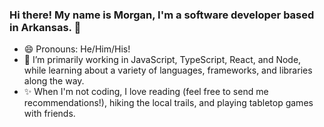 ### Hi there! My name is Morgan, I'm a software developer based in Arkansas. 👋

<!--
**MorganWilliamson/MorganWilliamson** is a ✨ _special_ ✨ repository because its `README.md` (this file) appears on your GitHub profile.

Here are some ideas to get you started:
-->

- 😄 Pronouns: He/Him/His!
- 🌱 I’m primarily working in JavaScript, TypeScript, React, and Node, while learning about a variety of languages, frameworks, and libraries along the way.
- ✨ When I'm not coding, I love reading (feel free to send me recommendations!), hiking the local trails, and playing tabletop games with friends.
